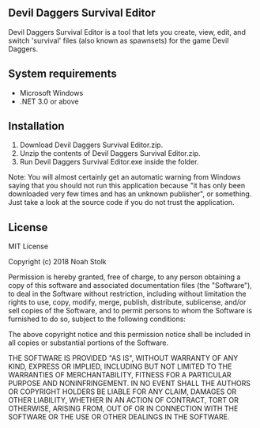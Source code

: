 ## Devil Daggers Survival Editor

Devil Daggers Survival Editor is a tool that lets you create, view, edit, and switch 'survival' files (also known as spawnsets) for the game Devil Daggers.

## System requirements

- Microsoft Windows
- .NET 3.0 or above

## Installation

1. Download Devil Daggers Survival Editor.zip.
2. Unzip the contents of Devil Daggers Survival Editor.zip.
3. Run Devil Daggers Survival Editor.exe inside the folder.

Note: You will almost certainly get an automatic warning from Windows saying that you should not run this application because "it has only been downloaded very few times and has an unknown publisher", or something.
Just take a look at the source code if you do not trust the application.

## License

MIT License

Copyright (c) 2018 Noah Stolk

Permission is hereby granted, free of charge, to any person obtaining a copy
of this software and associated documentation files (the "Software"), to deal
in the Software without restriction, including without limitation the rights
to use, copy, modify, merge, publish, distribute, sublicense, and/or sell
copies of the Software, and to permit persons to whom the Software is
furnished to do so, subject to the following conditions:

The above copyright notice and this permission notice shall be included in all
copies or substantial portions of the Software.

THE SOFTWARE IS PROVIDED "AS IS", WITHOUT WARRANTY OF ANY KIND, EXPRESS OR
IMPLIED, INCLUDING BUT NOT LIMITED TO THE WARRANTIES OF MERCHANTABILITY,
FITNESS FOR A PARTICULAR PURPOSE AND NONINFRINGEMENT. IN NO EVENT SHALL THE
AUTHORS OR COPYRIGHT HOLDERS BE LIABLE FOR ANY CLAIM, DAMAGES OR OTHER
LIABILITY, WHETHER IN AN ACTION OF CONTRACT, TORT OR OTHERWISE, ARISING FROM,
OUT OF OR IN CONNECTION WITH THE SOFTWARE OR THE USE OR OTHER DEALINGS IN THE
SOFTWARE.
